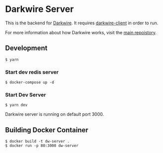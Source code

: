 # Darkwire Server

This is the backend for [Darkwire](https://github.com/seripap/darkwire.io). It requires [darkwire-client](https://github.com/seripap/darkwire-client) in order to run.

For more information about how Darkwire works, visit the [main repoistory](https://github.com/seripap/darkwire.io).

## Development

```
$ yarn
```

### Start dev redis server

```
$ docker-compose up -d
```

### Start Dev Server

```
$ yarn dev
```

Darkwire server is running on default port 3000.

## Building Docker Container

```
$ docker build -t dw-server .
$ docker run -p 80:3000 dw-server
```
